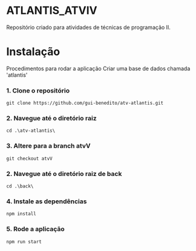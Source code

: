 # ATLANTIS_ATVIV
Repositório criado para atividades de técnicas de programação II.

<h1> Instalação </h1>
  Procedimentos para rodar a aplicação
  Criar uma base de dados chamada 'atlantis'

<h3>1. Clone o repositório</h3>

    git clone https://github.com/gui-benedito/atv-atlantis.git

<h3>2. Navegue até o diretório raiz </h3>

    cd .\atv-atlantis\

<h3>3. Altere para a branch atvV</h3>

    git checkout atvV

<h3>2. Navegue até o diretório raiz de back </h3>

    cd .\back\

<h3>4. Instale as dependências </h3>

    npm install

<h3>5. Rode a aplicação </h3>
    
    npm run start
